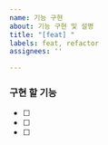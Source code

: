 ```yaml
---
name: 기능 구현
about: 기능 구현 및 설명
title: "[feat] "
labels: feat, refactor
assignees: ''

---
```


### 구현 할 기능
- [ ] 
- [ ] 
- [ ]
